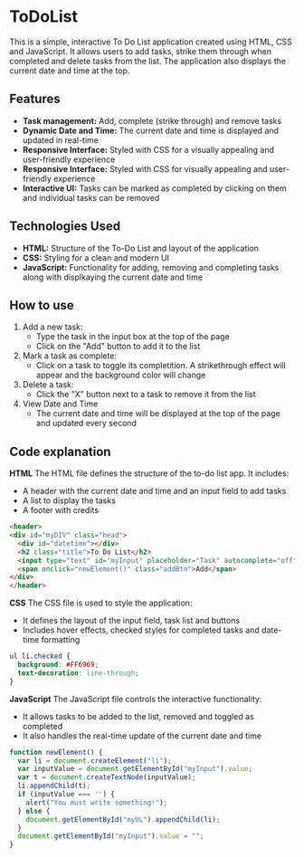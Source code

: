 # ToDoList #

This is a simple, interactive To Do List application created using HTML, CSS and JavaScript. It allows users to add tasks, strike them through when completed and delete tasks from the list. The application also displays the current date and time at the top.

## Features

* **Task management:** Add, complete (strike through) and remove tasks
* **Dynamic Date and Time:** The current date and time is displayed and updated in real-time
* **Responsive Interface:** Styled with CSS for a visually appealing and user-friendly experience
* **Responsive Interface:** Styled with CSS for visually appealing and user-friendly experience
* **Interactive UI:** Tasks can be marked as completed by clicking on them and individual tasks can be removed

## Technologies Used

* **HTML:** Structure of the To-Do List and layout of the application
* **CSS:** Styling for a clean and modern UI
* **JavaScript:** Functionality for adding, removing and completing tasks along with displkaying the current date and time

## How to use

1. Add a new task:
   * Type the task in the input box at the top of the page
   * Click on the "Add" button to add it to the list
2. Mark a task as complete:
   * Click on a task to toggle its completition. A strikethrough effect will appear and the background color will change
3. Delete a task:
   * Click the "X" button next to a task to remove it from the list
4. View Date and Time
   * The current date and time will be displayed at the top of the page and updated every second
  
## Code explanation

**HTML**
The HTML file defines the structure of the to-do list app. It includes:
  * A header with the current date and time and an input field to add tasks
  * A list to display the tasks
  * A footer with credits
  ```HTML
  <header>
  <div id="myDIV" class="head">
    <div id="datetime"></div>
    <h2 class="title">To Do List</h2>
    <input type="text" id="myInput" placeholder="Task" autocomplete="off">
    <span onclick="newElement()" class="addBtn">Add</span>
  </div>
  </header>
  ```
**CSS**
The CSS file is used to style the application:
  * It defines the layout of the input field, task list and buttons
  * Includes hover effects, checked styles for completed tasks and date-time formatting
  ```CSS
  ul li.checked {
    background: #FF6969;
    text-decoration: line-through;
  }
  ```
**JavaScript**
The JavaScript file controls the interactive functionality:
  * It allows tasks to be added to the list, removed and toggled as completed
  * It also handles the real-time update of the current date and time
  ```JavaScript
  function newElement() {
    var li = document.createElement("li");
    var inputValue = document.getElementById("myInput").value;
    var t = document.createTextNode(inputValue);
    li.appendChild(t);
    if (inputValue === '') {
      alert("You must write something!");
    } else {
      document.getElementById("myUL").appendChild(li);
    }
    document.getElementById("myInput").value = "";
  }
  ```
   
